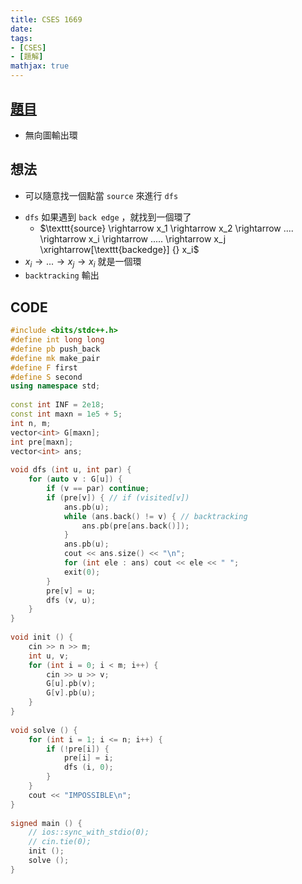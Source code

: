 ```yaml
---
title: CSES 1669
date: 
tags: 
- [CSES]
- [題解]
mathjax: true
---
```

## [題目](https://cses.fi/problemset/task/1669/)

- 無向圖輸出環

## 想法

- 可以隨意找一個點當 $\texttt{source}$ 來進行 $\texttt{dfs}$  
<!-- more -->
- $\texttt{dfs}$ 如果遇到 $\texttt{back edge}$ ，就找到一個環了
  - $\texttt{source} \rightarrow  x_1 \rightarrow  x_2 \rightarrow  .... \rightarrow  x_i \rightarrow  ..... \rightarrow   x_j \xrightarrow[\texttt{backedge}] {} x_i$
- $x_i \rightarrow  ... \rightarrow  x_j \rightarrow  x_i$ 就是一個環
- $\texttt{backtracking}$ 輸出

## CODE

```cpp
#include <bits/stdc++.h>
#define int long long
#define pb push_back
#define mk make_pair
#define F first
#define S second
using namespace std;
 
const int INF = 2e18;
const int maxn = 1e5 + 5;
int n, m;
vector<int> G[maxn];
int pre[maxn];
vector<int> ans;
 
void dfs (int u, int par) {
    for (auto v : G[u]) {
        if (v == par) continue;
        if (pre[v]) { // if (visited[v])
            ans.pb(u);
            while (ans.back() != v) { // backtracking
                ans.pb(pre[ans.back()]);
            }
            ans.pb(u);
            cout << ans.size() << "\n";
            for (int ele : ans) cout << ele << " ";
            exit(0);
        }
        pre[v] = u;
        dfs (v, u);
    }
}
 
void init () {
    cin >> n >> m;
    int u, v;
    for (int i = 0; i < m; i++) {
        cin >> u >> v;
        G[u].pb(v);
        G[v].pb(u);
    }
}
 
void solve () {
    for (int i = 1; i <= n; i++) {
        if (!pre[i]) {
            pre[i] = i;
            dfs (i, 0);
        }
    }
    cout << "IMPOSSIBLE\n";
}
 
signed main () {
    // ios::sync_with_stdio(0);
    // cin.tie(0);
    init ();
    solve ();
}
```

